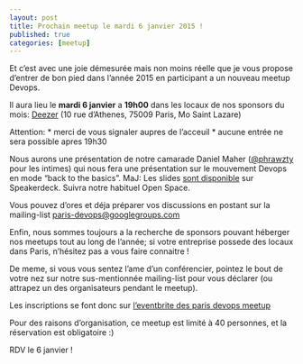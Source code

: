 ```yaml
---
layout: post
title: Prochain meetup le mardi 6 janvier 2015 !
published: true
categories: [meetup]
---
```


Et c’est avec une joie démesurée mais non moins réelle que je vous propose d’entrer de bon pied dans l’année 2015 en participant a un nouveau meetup Devops.

Il aura lieu le **mardi 6 janvier** a **19h00** dans les locaux de nos sponsors du mois: [Deezer](http://www.deezer.com/) (10 rue d’Athenes, 75009 Paris, Mo Saint Lazare)

Attention:
 \* merci de vous signaler aupres de l’acceuil
 \* aucune entrée ne sera possible apres 19h30

Nous aurons une présentation de notre camarade Daniel Maher ([@phrawzty](https://twitter.com/phrawzty) pour les intimes) qui nous fera une présentation sur le mouvement Devops en mode “back to the basics”. MaJ: Les slides [sont disponible](https://speakerdeck.com/phrawzty/devops-back-to-basics) sur Speakerdeck.
Suivra notre habituel Open Space.

Vous pouvez d’ores et déja préparer vos discussions en postant sur la mailing-list [paris-devops@googlegroups.com](https://groups.google.com/forum/?fromgroups#!forum/paris-devops)

Enfin, nous sommes toujours a la recherche de sponsors pouvant héberger nos meetups tout au long de l’année; si votre entreprise possede des locaux dans Paris, n’hésitez pas a vous faire connaitre !

De meme, si vous vous sentez l’ame d’un conférencier, pointez le bout de votre nez sur notre sus-mentionnée mailing-list pour vous déclarer (ou attrapez un des organisateurs pendant le meetup).

Les inscriptions se font donc sur [l’eventbrite des paris devops meetup](http://parisdevops-31.eventbrite.com)

Pour des raisons d’organisation, ce meetup est limité à 40 personnes, et la réservation est obligatoire :)

RDV le 6 janvier !
